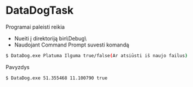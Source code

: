 # DataDogTask
Programai paleisti reikia
 - Nueiti į direktoriją bin\Debug\
 - Naudojant Command Prompt suvesti komandą
```sh
$ DataDog.exe Platuma Ilguma true/false(Ar atsiūsti iš naujo failus)
```
Pavyzdys
```sh
$ DataDog.exe 51.355468 11.100790 true
```
